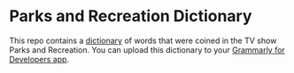 # Parks and Recreation Dictionary

This repo contains a [dictionary](https://developer.grammarly.com/docs/dictionaries) of words that were coined in the TV show Parks and Recreation. You can upload this dictionary to your [Grammarly for Developers app](https://developer.grammarly.com/apps).
